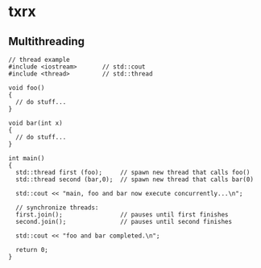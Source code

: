 # txrx


## Multithreading

	// thread example
	#include <iostream>       // std::cout
	#include <thread>         // std::thread
	 
	void foo() 
	{
	  // do stuff...
	}

	void bar(int x)
	{
	  // do stuff...
	}

	int main() 
	{
	  std::thread first (foo);     // spawn new thread that calls foo()
	  std::thread second (bar,0);  // spawn new thread that calls bar(0)

	  std::cout << "main, foo and bar now execute concurrently...\n";

	  // synchronize threads:
	  first.join();                // pauses until first finishes
	  second.join();               // pauses until second finishes

	  std::cout << "foo and bar completed.\n";

	  return 0;
	}